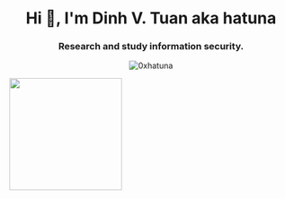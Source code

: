 <h1 align="center">Hi 👋, I'm Dinh V. Tuan aka hatuna</h1>
<h3 align="center">Research and study information security.</h3>

<p align="center"> <img src="https://github-readme-stats.vercel.app/api?username=0xhatuna&show_icons=true&theme=cobalt" alt="0xhatuna" /> </p>

<a href="https://myoctocat.dev/@14601/octocat">
  <img align="center" src="https://user-images.githubusercontent.com/68894302/127368860-12c8e80c-b30f-44e5-872f-ce98913e0fc6.png" width=200 />
</a> 



